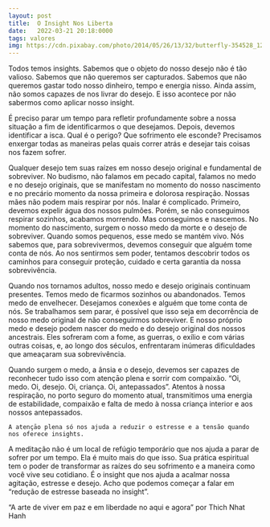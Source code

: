 ```yaml
---
layout: post
title:  O Insight Nos Liberta
date:   2022-03-21 20:18:0000
tags: valores
img: https://cdn.pixabay.com/photo/2014/05/26/13/32/butterfly-354528_1280.jpg
---
```


Todos temos insights. Sabemos que o objeto do nosso desejo não é tão valioso. Sabemos que não queremos ser capturados. Sabemos que não queremos gastar todo nosso dinheiro, tempo e energia nisso. Ainda assim, não somos capazes de nos livrar do desejo. E isso acontece por não sabermos como aplicar nosso insight.

É preciso parar um tempo para refletir profundamente sobre a nossa situação a fim de identificarmos o que desejamos. Depois, devemos identificar a isca. Qual é o perigo? Que sofrimento ele esconde? Precisamos enxergar todas as maneiras pelas quais correr atrás e desejar tais coisas nos fazem sofrer.

Qualquer desejo tem suas raízes em nosso desejo original e fundamental de sobreviver. No budismo, não falamos em pecado capital, falamos no medo e no desejo originais, que se manifestam no momento do nosso nascimento e no precário momento da nossa primeira e dolorosa respiração. Nossas mães não podem mais respirar por nós. Inalar é complicado. Primeiro, devemos expelir água dos nossos pulmões. Porém, se não conseguimos respirar sozinhos, acabamos morrendo. Mas conseguimos e nascemos. No momento do nascimento, surgem o nosso medo da morte e o desejo de sobreviver. Quando somos pequenos, esse medo se mantém vivo. Nós sabemos que, para sobrevivermos, devemos conseguir que alguém tome conta de nós. Ao nos sentirmos sem poder, tentamos descobrir todos os caminhos para conseguir proteção, cuidado e certa garantia da nossa sobrevivência.

Quando nos tornamos adultos, nosso medo e desejo originais continuam presentes. Temos medo de ficarmos sozinhos ou abandonados. Temos medo de envelhecer. Desejamos conexões e alguém que tome conta de nós. Se trabalhamos sem parar, é possível que isso seja em decorrência de nosso medo original de não conseguirmos sobreviver. E nosso próprio medo e desejo podem nascer do medo e do desejo original dos nossos ancestrais. Eles sofreram com a fome, as guerras, o exílio e com várias outras coisas, e, ao longo dos séculos, enfrentaram inúmeras dificuldades que ameaçaram sua sobrevivência.

Quando surgem o medo, a ânsia e o desejo, devemos ser capazes de reconhecer tudo isso com atençāo plena e sorrir com compaixão. “Oi, medo. Oi, desejo. Oi, criança. Oi, antepassados”. Atentos à nossa respiração, no porto seguro do momento atual, transmitimos uma energia de estabilidade,
compaixão e falta de medo à nossa criança interior e aos nossos antepassados.

`A atençāo plena só nos ajuda a reduzir o estresse e a tensão quando nos oferece insights.`

A meditação não é um local de refúgio temporário que nos ajuda a parar de sofrer por um tempo. Ela é muito mais do que isso. Sua prática espiritual tem o poder de transformar as raízes do seu sofrimento e a maneira como você vive seu cotidiano. É o insight que nos ajuda a acalmar nossa agitação, estresse e desejo. Acho que podemos começar a falar em “redução de estresse baseada no insight”.

“A arte de viver em paz e em liberdade no aqui e agora” por Thich Nhat Hanh
